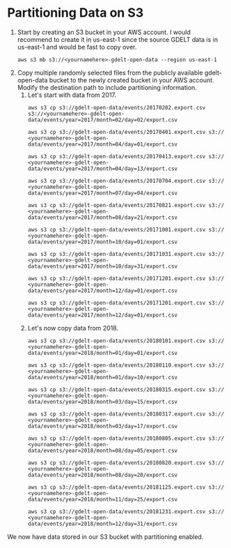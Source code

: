 # Partitioning Data on S3

1. Start by creating an S3 bucket in your AWS account. I would recommend to create it in us-east-1 since the source GDELT data is in us-east-1 and would be fast to copy over.
    ```
    aws s3 mb s3://<yournamehere>-gdelt-open-data --region us-east-1
    ```
1. Copy multiple randomly selected files from the publicly available gdelt-open-data bucket to the newly created bucket in your AWS account. Modify the destination path to include partitioning information.
    1. Let's start with data from 2017.
        ```
        aws s3 cp s3://gdelt-open-data/events/20170202.export.csv s3://<yournamehere>-gdelt-open-data/events/year=2017/month=02/day=02/export.csv
        ```
        ```
        aws s3 cp s3://gdelt-open-data/events/20170401.export.csv s3:// <yournamehere>-gdelt-open-data/events/year=2017/month=04/day=01/export.csv
        ```
        ```
        aws s3 cp s3://gdelt-open-data/events/20170413.export.csv s3:// <yournamehere>-gdelt-open-data/events/year=2017/month=04/day=13/export.csv
        ```
        ```
        aws s3 cp s3://gdelt-open-data/events/20170704.export.csv s3:// <yournamehere>-gdelt-open-data/events/year=2017/month=07/day=04/export.csv
        ```
        ```
        aws s3 cp s3://gdelt-open-data/events/20170821.export.csv s3:// <yournamehere>-gdelt-open-data/events/year=2017/month=08/day=21/export.csv
        ```
        ```
        aws s3 cp s3://gdelt-open-data/events/20171001.export.csv s3:// <yournamehere>-gdelt-open-data/events/year=2017/month=10/day=01/export.csv
        ```
        ```
        aws s3 cp s3://gdelt-open-data/events/20171031.export.csv s3:// <yournamehere>-gdelt-open-data/events/year=2017/month=10/day=31/export.csv
        ```
        ```
        aws s3 cp s3://gdelt-open-data/events/20171201.export.csv s3:// <yournamehere>-gdelt-open-data/events/year=2017/month=12/day=01/export.csv
        ```
        ```
        aws s3 cp s3://gdelt-open-data/events/20171201.export.csv s3:// <yournamehere>-gdelt-open-data/events/year=2017/month=12/day=01/export.csv
        ```
    1. Let's now copy data from 2018.
        ```
        aws s3 cp s3://gdelt-open-data/events/20180101.export.csv s3:// <yournamehere>-gdelt-open-data/events/year=2018/month=01/day=01/export.csv
        ```
        ```
        aws s3 cp s3://gdelt-open-data/events/20180110.export.csv s3:// <yournamehere>-gdelt-open-data/events/year=2018/month=01/day=10/export.csv
        ```
        ```
        aws s3 cp s3://gdelt-open-data/events/20180315.export.csv s3:// <yournamehere>-gdelt-open-data/events/year=2018/month=03/day=15/export.csv
        ```
        ```
        aws s3 cp s3://gdelt-open-data/events/20180317.export.csv s3:// <yournamehere>-gdelt-open-data/events/year=2018/month=03/day=17/export.csv
        ```
        ```
        aws s3 cp s3://gdelt-open-data/events/20180805.export.csv s3:// <yournamehere>-gdelt-open-data/events/year=2018/month=08/day=05/export.csv
        ```
        ```
        aws s3 cp s3://gdelt-open-data/events/20180820.export.csv s3:// <yournamehere>-gdelt-open-data/events/year=2018/month=08/day=20/export.csv
        ```
        ```
        aws s3 cp s3://gdelt-open-data/events/20181125.export.csv s3:// <yournamehere>-gdelt-open-data/events/year=2018/month=11/day=25/export.csv
        ```
        ```
        aws s3 cp s3://gdelt-open-data/events/20181231.export.csv s3:// <yournamehere>-gdelt-open-data/events/year=2018/month=12/day=31/export.csv
        ```


We now have data stored in our S3 bucket with partitioning enabled.